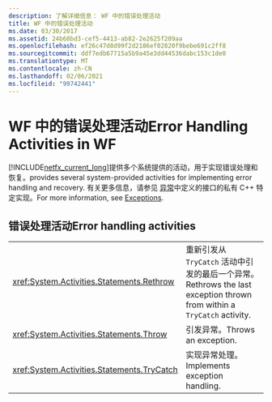 ```yaml
---
description: 了解详细信息： WF 中的错误处理活动
title: WF 中的错误处理活动
ms.date: 03/30/2017
ms.assetid: 24b68bd3-cef5-4413-ab82-2e2625f209aa
ms.openlocfilehash: ef26c47d8d99f2d2186ef02820f9bebe691c2ff8
ms.sourcegitcommit: ddf7edb67715a5b9a45e3dd44536dabc153c1de0
ms.translationtype: MT
ms.contentlocale: zh-CN
ms.lasthandoff: 02/06/2021
ms.locfileid: "99742441"
---
```

# <a name="error-handling-activities-in-wf"></a><span data-ttu-id="13144-103">WF 中的错误处理活动</span><span class="sxs-lookup"><span data-stu-id="13144-103">Error Handling Activities in WF</span></span>

[!INCLUDE[netfx_current_long](../../../includes/netfx-current-long-md.md)]<span data-ttu-id="13144-104">提供多个系统提供的活动，用于实现错误处理和恢复。</span><span class="sxs-lookup"><span data-stu-id="13144-104">provides several system-provided activities for implementing error handling and recovery.</span></span> <span data-ttu-id="13144-105">有关更多信息，请参见 [异常](exceptions.md)中定义的接口的私有 C++ 特定实现。</span><span class="sxs-lookup"><span data-stu-id="13144-105">For more information, see [Exceptions](exceptions.md).</span></span>  
  
## <a name="error-handling-activities"></a><span data-ttu-id="13144-106">错误处理活动</span><span class="sxs-lookup"><span data-stu-id="13144-106">Error handling activities</span></span>  
  
|||  
|-|-|  
|<xref:System.Activities.Statements.Rethrow>|<span data-ttu-id="13144-107">重新引发从 `TryCatch` 活动中引发的最后一个异常。</span><span class="sxs-lookup"><span data-stu-id="13144-107">Rethrows the last exception thrown from within a `TryCatch` activity.</span></span>|  
|<xref:System.Activities.Statements.Throw>|<span data-ttu-id="13144-108">引发异常。</span><span class="sxs-lookup"><span data-stu-id="13144-108">Throws an exception.</span></span>|  
|<xref:System.Activities.Statements.TryCatch>|<span data-ttu-id="13144-109">实现异常处理。</span><span class="sxs-lookup"><span data-stu-id="13144-109">Implements exception handling.</span></span>|
